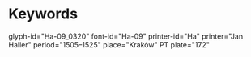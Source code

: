 # Keywords
glyph-id="Ha-09_0320"
font-id="Ha-09"
printer-id="Ha"
printer="Jan Haller"
period="1505–1525"
place="Kraków"
PT plate="172"
